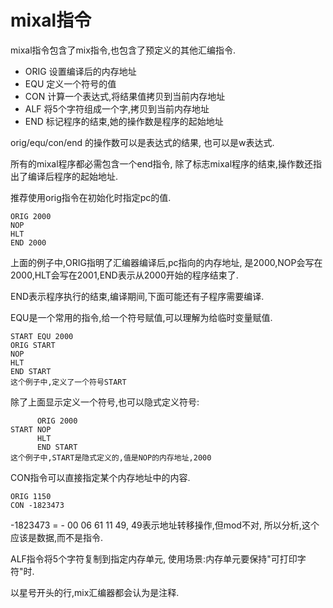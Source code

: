 # mixal指令

mixal指令包含了mix指令,也包含了预定义的其他汇编指令.

- ORIG 设置编译后的内存地址
- EQU 定义一个符号的值
- CON 计算一个表达式,将结果值拷贝到当前内存地址
- ALF 将5个字符组成一个字,拷贝到当前内存地址
- END 标记程序的结束,她的操作数是程序的起始地址

orig/equ/con/end 的操作数可以是表达式的结果,
也可以是w表达式.

所有的mixal程序都必需包含一个end指令,
除了标志mixal程序的结束,操作数还指出了编译后程序的起始地址.

推荐使用orig指令在初始化时指定pc的值.

    ORIG 2000
    NOP
    HLT
    END 2000

上面的例子中,ORIG指明了汇编器编译后,pc指向的内存地址,
是2000,NOP会写在2000,HLT会写在2001,END表示从2000开始的程序结束了.

END表示程序执行的结束,编译期间,下面可能还有子程序需要编译.

EQU是一个常用的指令,给一个符号赋值,可以理解为给临时变量赋值.

    START EQU 2000
    ORIG START
    NOP
    HLT
    END START
    这个例子中,定义了一个符号START

除了上面显示定义一个符号,也可以隐式定义符号:

          ORIG 2000
    START NOP
          HLT
          END START
    这个例子中,START是隐式定义的,值是NOP的内存地址,2000

CON指令可以直接指定某个内存地址中的内容.

    ORIG 1150
    CON -1823473

-1823473 = - 00 06 61 11 49, 49表示地址转移操作,但mod不对,
所以分析,这个应该是数据,而不是指令.

ALF指令将5个字符复制到指定内存单元,
使用场景:内存单元要保持"可打印字符"时.

以星号开头的行,mix汇编器都会认为是注释.

